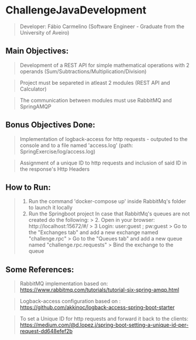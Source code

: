 # ChallengeJavaDevelopment
  > Developer: Fábio Carmelino (Software Engineer - Graduate from the University of Aveiro)
  
## Main Objectives: 
  > Development of a REST API for simple mathematical operations with 2 operands (Sum/Subtractions/Multiplication/Division)

  > Project must be separeted in atleast 2 modules (REST API and Calculator)

  > The communication between modules must use RabbitMQ and SpringAMQP

## Bonus Objectives Done:
  > Implementation of logback-access for http requests - outputed to the console and to a file named 'access.log' (path: SpringExercise/log/access.log)

  > Assignment of a unique ID to http requests and inclusion of said ID in the response's Http Headers

## How to Run:
  > 1. Run the command 'docker-compose up' inside RabbitMq's folder to launch it locally
  > 2. Run the Springboot project
  > In case that RabbitMq's queues are not created do the following: 
    > 2. Open in your browser: http://localhost:15672/#/
    > 3 Login: user:guest ; pw:guest
    > Go to the "Exchanges tab" and add a new exchange named "challenge.rpc"
    > Go to the "Queues tab" and add a new queue named "challenge.rpc.requests"
    > Bind the exchange to the queue

## Some References: 
  > RabbitMQ implementation based on: https://www.rabbitmq.com/tutorials/tutorial-six-spring-amqp.html

  > Logback-access configuration based on : https://github.com/akkinoc/logback-access-spring-boot-starter 

  > To set a Unique ID for http requests and forward it back to the clients: https://medium.com/@d.lopez.j/spring-boot-setting-a-unique-id-per-request-dd648efef2b
  
